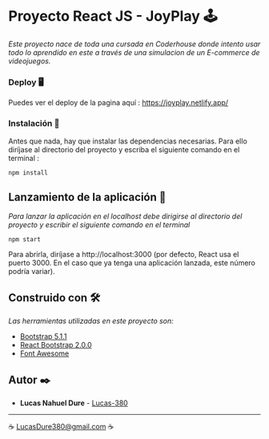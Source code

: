 # Proyecto React JS - JoyPlay 🕹️

_Este proyecto nace de toda una cursada en Coderhouse donde intento usar todo lo aprendido en este a través de una simulacion de un E-commerce de videojuegos._


### Deploy 🖥️

Puedes ver el deploy de la pagina aquí : https://joyplay.netlify.app/

### Instalación 🔧

Antes que nada, hay que instalar las dependencias necesarias. Para ello diríjase al directorio del proyecto y escriba el siguiente comando en el terminal :

```
npm install
```

## Lanzamiento de la aplicación 🚀

_Para lanzar la aplicación en el localhost debe dirigirse al directorio del proyecto y escribir el siguiente comando en el terminal_

```
npm start
```

Para abrirla, diríjase a http://localhost:3000 (por defecto, React usa el puerto 3000. En el caso que ya tenga una aplicación lanzada, este número podría variar).

## Construido con 🛠️

_Las herramientas utilizadas en este proyecto son:_

* [Bootstrap 5.1.1](https://getbootstrap.com/docs/5.1/getting-started/introduction/)
* [React Bootstrap 2.0.0](https://react-bootstrap.github.io/)
* [Font Awesome](https://fontawesome.com/)

## Autor ✒️

* **Lucas Nahuel Dure** - [Lucas-380](https://github.com/Lucas-380)

---
☕ LucasDure380@gmail.com ☕
